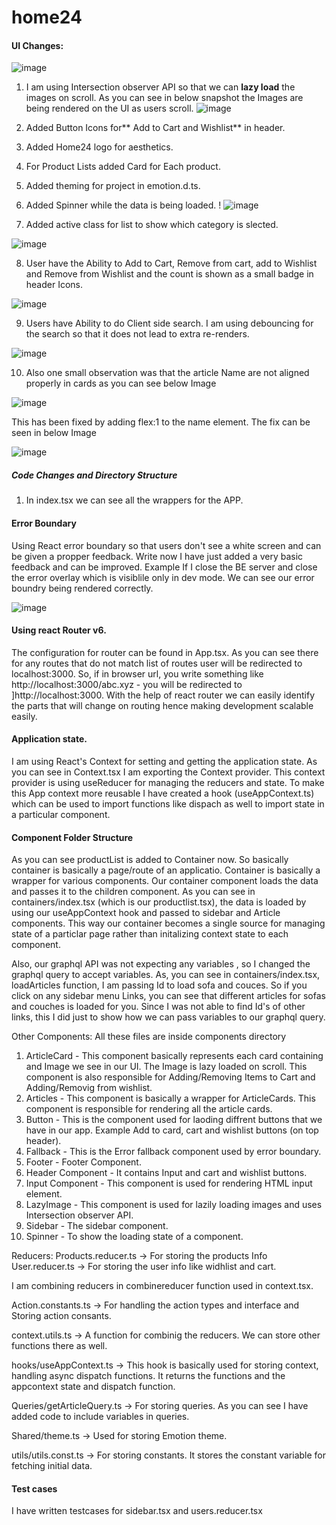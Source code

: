 # home24

#### UI Changes:

![image](https://user-images.githubusercontent.com/24535674/169700545-63fb41d4-662a-4018-aef0-8a032f82b2d0.png)

1. I am using Intersection observer API so that we can **lazy load** the images on scroll. As you can see in below snapshot the Images are being rendered on the UI as users scroll.
![image](https://user-images.githubusercontent.com/24535674/169700951-530131f4-3179-4154-ae01-5ba3dfa3a04d.png)
 
2. Added Button Icons for** Add to Cart and Wishlist** in header.

4. Added Home24 logo for aesthetics.

5. For Product Lists added Card for Each product.

6. Added theming for project in emotion.d.ts.

7. Added Spinner while the data is being loaded.                                                                                                                  !
![image](https://user-images.githubusercontent.com/24535674/169704617-342f6e07-5f1b-4240-98cc-b40973418286.png)


7. Added active class for list to show which category is slected. 

![image](https://user-images.githubusercontent.com/24535674/169700664-3b9d7b47-968c-4410-92a6-800d44171a1f.png)

8. User have the Ability to Add to Cart, Remove from cart, add to Wishlist and Remove from Wishlist and the count is shown as a small badge in header Icons.

![image](https://user-images.githubusercontent.com/24535674/169701098-244cd7ed-5740-483c-bb60-1eb85750fec0.png)

9. Users have Ability to do Client side search. I am using debouncing for the search so that it does not lead to extra re-renders.

![image](https://user-images.githubusercontent.com/24535674/169701220-cf3f1bc1-8b40-4181-8617-ea58637fd0f3.png)

10. Also one small observation was that the article Name are not aligned properly in cards as you can see below Image

![image](https://user-images.githubusercontent.com/24535674/169706630-e64fa05f-04b1-482a-aca0-231ce956082c.png)

This has been fixed by adding flex:1 to the name element. The fix can be seen in below Image

![image](https://user-images.githubusercontent.com/24535674/169706674-d92a2029-fcfb-4f06-9a9f-b538f52d4412.png)



##### Code Changes and Directory Structure

1. In index.tsx we can see all the wrappers for the APP.
  #### Error Boundary
  Using React error boundary so that users don't see a white screen and can be given a propper feedback. Write now I have just added a very basic feedback and can be     improved. Example If I close the BE server and close the error overlay which is visiblile only in dev mode. We can see our error boundry being rendered correctly.

  ![image](https://user-images.githubusercontent.com/24535674/169702000-68b25870-c7f1-4a88-bc11-a8437b6c46c9.png)

  #### Using react Router v6.
  The configuration for router can be found in App.tsx. As you can see there for any routes that do not match list of routes user will be redirected to localhost:3000.   So, if in browser url, you write something like http://localhost:3000/abc.xyz - you will be redirected to ]http://localhost:3000. With the help of react router we     can easily identify the parts that will change on routing hence making development scalable easily.
  
  #### Application state.
  I am using React's Context for setting and getting the application state. As you can see in Context.tsx I am exporting the Context provider. This context provider is   using useReducer for managing the reducers and state. To make this App context more reusable I have created a hook (useAppContext.ts) which can be used to import       functions like dispach as well to import state in a particular component. 
  
  #### Component Folder Structure
  As you can see productList is added to Container now. So basically container is basically a page/route of an applicatio. Container is basically a wrapper for various   components. Our container component loads the data and passes it to the children component. As you can see in containers/index.tsx (which is our productlist.tsx),     the data is loaded by using our useAppContext hook and passed to sidebar and Article components. This way our container becomes a single source for managing state of   a particlar page rather than initalizing context state to each component.
  
  Also, our graphql API was not expecting any variables , so I changed the graphql query to accept variables. As, you can see in containers/index.tsx, loadArticles       function, I am passing Id to load sofa and couces. So if you click on any sidebar menu Links, you can see that different articles for sofas and couches is loaded for   you. Since I was not able to find Id's of other links, this I did just to show how we can pass variables to our graphql query.
  
  Other Components: All these files are inside components directory
  1. ArticleCard - This component basically represents each card containing and Image we see in our UI. The Image is lazy loaded on scroll. This component is also       responsible for Adding/Removing Items to Cart and Adding/Removig from wishlist.
  2. Articles - This component is basically a wrapper for ArticleCards. This component is responsible for rendering all the article cards.
  3. Button - This is the component used for laoding diffrent buttons that we have in our app. Example Add to card, cart and wishlist buttons (on top header).
  4. Fallback - This is the Error fallback component used by error boundary.
  5. Footer - Footer Component.
  6. Header Component - It contains Input and cart and wishlist buttons.
  7. Input Component - This component is used for rendering HTML input element.
  8. LazyImage - This component is used for lazily loading images and uses Intersection observer API.
  9. Sidebar - The sidebar component.
  10. Spinner - To show the loading state of a component.

  Reducers:
  Products.reducer.ts -> For storing the products Info
  User.reducer.ts -> For storing the user info like widhlist and cart.
  
  I am combining reducers in combinereducer function used in context.tsx.
  
  Action.constants.ts -> For handling the action types and interface and Storing action consants.
  
  context.utils.ts -> A function for combinig the reducers. We can store other functions there as well.
  
  hooks/useAppContext.ts -> This hook is basically used for storing context, handling async dispatch functions. It returns the functions and the appcontext state and     dispatch function.
  
  Queries/getArticleQuery.ts -> For storing queries. As you can see I have added code to include variables in queries.
  
  Shared/theme.ts -> Used for storing Emotion theme.
  
  utils/utils.const.ts -> For storing constants. It stores the constant variable for fetching initial data.
  
#### Test cases
 I have written testcases for sidebar.tsx and users.reducer.tsx
